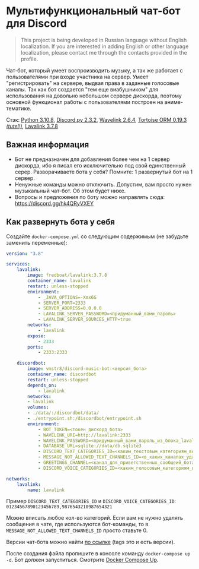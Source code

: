 # Мультифункциональный чат-бот для Discord

> This project is being developed in Russian language without English localization. If you are interested in adding English or other language localization, please contact me through the contacts provided in the profile.

Чат-бот, который умеет воспроизводить музыку, а так же работает с пользователями при входе участника на сервер. Умеет "регистрировать" на сервере, выдвая права в заданные голосовые каналы. Так как бот создается "тем еще виабушником" для использования на довольно небольшом сервере дискорда, поэтому основной функционал работы с пользователями построен на аниме-тематике.

Стэк: [Python 3.10.8](https://www.python.org/doc/), [Discord.py 2.3.2](https://discordpy.readthedocs.io/en/stable/), [Wavelink 2.6.4](https://wavelink.dev/en/latest/), [Tortoise ORM 0.19.3](https://tortoise.github.io/index.html) [*(tutel!)*](https://youtu.be/oxzEdm29JLw), [Lavalink 3.7.8](https://github.com/lavalink-devs/Lavalink)

## Важная информация
* Бот не предназначен для добавления более чем на 1 сервер дискорда, ибо я писал его исключительно под свой единственный серер. Разворачиваете бота у себя? Помните: 1 развернутый бот на 1 сервер.
* Ненужные команды можно отключить. Допустим, вам просто нужен музыкальный чат-бот. Об этом будет ниже.
* Вопросы и предложения по боту можно направлять сюда: https://discord.gg/hk4QRyVXEY

## Как развернуть бота у себя
Создайте `docker-compose.yml` со следующим содержимым (не забудьте заменить переменные):
```yaml
version: "3.8"

services:
    lavalink:
        image: fredboat/lavalink:3.7.8
        container_name: lavalink
        restart: unless-stopped
        environment:
            - _JAVA_OPTIONS=-Xmx6G
            - SERVER_PORT=2333
            - SERVER_ADDRESS=0.0.0.0
            - LAVALINK_SERVER_PASSWORD=<придуманный_вами_пароль>
            - LAVALINK_SERVER_SOURCES_HTTP=true
        networks:
            - lavalink
        expose:
            - 2333
        ports:
            - 2333:2333

    discordbot:
        image: vmstr8/discord-music-bot:<версия_бота>
        container_name: discordbot
        restart: unless-stopped
        depends_on:
            - lavalink
        networks:
        - lavalink
        volumes:
        - ./data/:/discordbot/data/
        - ./entrypoint.sh:/discordbot/entrypoint.sh
        environment:
            - BOT_TOKEN=<токен_дискорд_бота>
            - WAVELINK_URI=http://lavalink:2333
            - WAVELINK_PASSWORD=<придуманный_вами_пароль_из_блока_lavalink>
            - DATABASE_URL=sqlite://data/db.sqlite3
            - DISCORD_TEXT_CATEGORIES_ID=<каким_текстовым_категориям_выдавать_разрешение_через_запятую>
            - MESSAGE_NOT_ALLOWED_TEXT_CHANNELS_ID=<в_каких_каналах_удалять_собщения_пользователей>
            - GREETINGS_CHANNEL=<канал_для_приветственных_сообщеий_бота>
            - DISCORD_VOICE_CATEGORIES_ID=<каким_голосовым_категориям_выдавать_разрешение_через_запятую>

networks:
    lavalink:
        name: lavalink
```

Пример `DISCORD_TEXT_CATEGORIES_ID` и `DISCORD_VOICE_CATEGORIES_ID`: `01234567890123456789,9876543210987654321`

Можно вписать любое кол-во категорий. Если вам не нужно удалять сообщения в чате, где используются бот-команды, то в `MESSAGE_NOT_ALLOWED_TEXT_CHANNELS_ID` просто ставьте 0.

Версии чат-бота можно найти [по ссылке](https://hub.docker.com/repository/docker/vmstr8/discord-music-bot/general) (tags это и есть версии).

После создания файла пропишите в консоле команду `docker-compose up -d`. Бот должен запуститься. Смотрите [Docker Compose Up](https://github.com/lavalink-devs/Lavalink#:~:text=d.%20See-,Docker%20Compose%20Up,-If%20your%20bot).